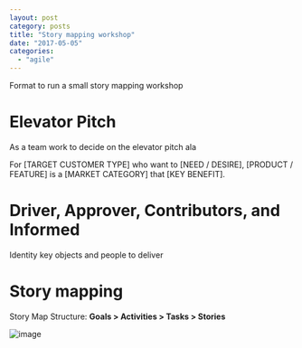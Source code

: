 ```yaml
---
layout: post
category: posts
title: "Story mapping workshop"
date: "2017-05-05"
categories: 
  - "agile"
---
```


Format to run a small story mapping workshop

# Elevator Pitch

As a team work to decide on the elevator pitch ala

For \[TARGET CUSTOMER TYPE\] who want to \[NEED / DESIRE\], \[PRODUCT / FEATURE\] is a \[MARKET CATEGORY\] that \[KEY BENEFIT\].

# Driver, Approver, Contributors, and Informed

Identity key objects and people to deliver

# Story mapping

Story Map Structure: **Goals > Activities > Tasks > Stories**

![image](https://user-images.githubusercontent.com/662868/120944692-73e75a00-c768-11eb-8121-3e9ddd34e8f4.png)
